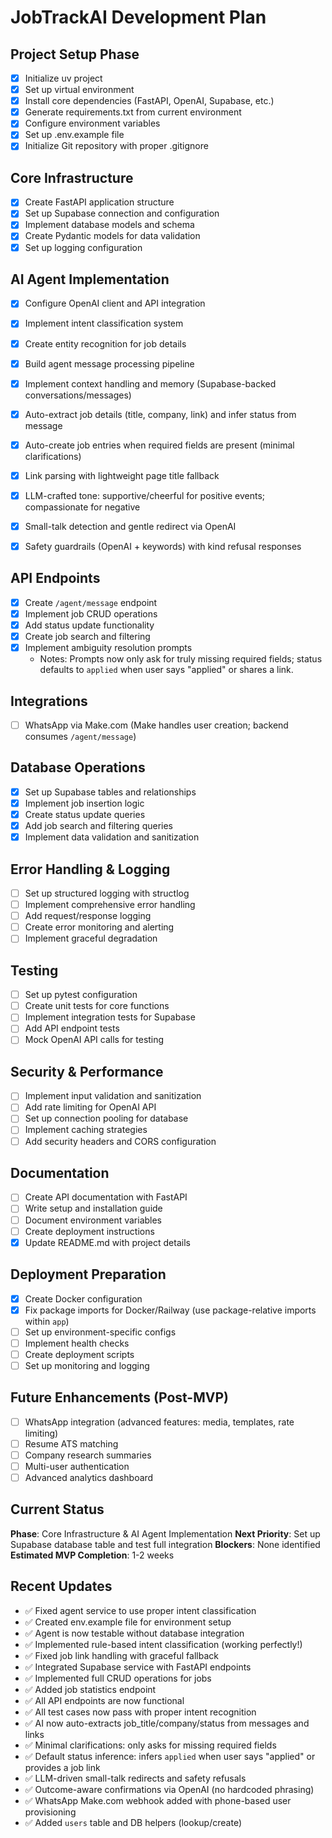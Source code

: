 # JobTrackAI Development Plan

## Project Setup Phase
- [x] Initialize uv project
- [x] Set up virtual environment
- [x] Install core dependencies (FastAPI, OpenAI, Supabase, etc.)
- [x] Generate requirements.txt from current environment
- [x] Configure environment variables
- [x] Set up .env.example file
- [x] Initialize Git repository with proper .gitignore

## Core Infrastructure
- [x] Create FastAPI application structure
- [x] Set up Supabase connection and configuration
- [x] Implement database models and schema
- [x] Create Pydantic models for data validation
- [x] Set up logging configuration

## AI Agent Implementation
- [x] Configure OpenAI client and API integration
- [x] Implement intent classification system
- [x] Create entity recognition for job details
- [x] Build agent message processing pipeline
- [x] Implement context handling and memory (Supabase-backed conversations/messages)
- [x] Auto-extract job details (title, company, link) and infer status from message
- [x] Auto-create job entries when required fields are present (minimal clarifications)
- [x] Link parsing with lightweight page title fallback
- [x] LLM-crafted tone: supportive/cheerful for positive events; compassionate for negative
- [x] Small-talk detection and gentle redirect via OpenAI
- [x] Safety guardrails (OpenAI + keywords) with kind refusal responses



## API Endpoints
- [x] Create `/agent/message` endpoint
- [x] Implement job CRUD operations
- [x] Add status update functionality
- [x] Create job search and filtering
- [x] Implement ambiguity resolution prompts
  - Notes: Prompts now only ask for truly missing required fields; status defaults to `applied` when user says "applied" or shares a link.

## Integrations
- [ ] WhatsApp via Make.com (Make handles user creation; backend consumes `/agent/message`)

## Database Operations
- [x] Set up Supabase tables and relationships
- [x] Implement job insertion logic
- [x] Create status update queries
- [x] Add job search and filtering queries
- [x] Implement data validation and sanitization

## Error Handling & Logging
- [ ] Set up structured logging with structlog
- [ ] Implement comprehensive error handling
- [ ] Add request/response logging
- [ ] Create error monitoring and alerting
- [ ] Implement graceful degradation

## Testing
- [ ] Set up pytest configuration
- [ ] Create unit tests for core functions
- [ ] Implement integration tests for Supabase
- [ ] Add API endpoint tests
- [ ] Mock OpenAI API calls for testing

## Security & Performance
- [ ] Implement input validation and sanitization
- [ ] Add rate limiting for OpenAI API
- [ ] Set up connection pooling for database
- [ ] Implement caching strategies
- [ ] Add security headers and CORS configuration

## Documentation
- [ ] Create API documentation with FastAPI
- [ ] Write setup and installation guide
- [ ] Document environment variables
- [ ] Create deployment instructions
- [x] Update README.md with project details

## Deployment Preparation
- [x] Create Docker configuration
- [x] Fix package imports for Docker/Railway (use package-relative imports within `app`)
- [ ] Set up environment-specific configs
- [ ] Implement health checks
- [ ] Create deployment scripts
- [ ] Set up monitoring and logging

## Future Enhancements (Post-MVP)
- [ ] WhatsApp integration (advanced features: media, templates, rate limiting)
- [ ] Resume ATS matching
- [ ] Company research summaries
- [ ] Multi-user authentication
- [ ] Advanced analytics dashboard

## Current Status
**Phase**: Core Infrastructure & AI Agent Implementation
**Next Priority**: Set up Supabase database table and test full integration
**Blockers**: None identified
**Estimated MVP Completion**: 1-2 weeks

## Recent Updates
- ✅ Fixed agent service to use proper intent classification
- ✅ Created env.example file for environment setup
- ✅ Agent is now testable without database integration
- ✅ Implemented rule-based intent classification (working perfectly!)
- ✅ Fixed job link handling with graceful fallback
- ✅ Integrated Supabase service with FastAPI endpoints
- ✅ Implemented full CRUD operations for jobs
- ✅ Added job statistics endpoint
- ✅ All API endpoints are now functional
- ✅ All test cases now pass with proper intent recognition
- ✅ AI now auto-extracts job_title/company/status from messages and links
- ✅ Minimal clarifications: only asks for missing required fields
- ✅ Default status inference: infers `applied` when user says "applied" or provides a job link
- ✅ LLM-driven small-talk redirects and safety refusals
- ✅ Outcome-aware confirmations via OpenAI (no hardcoded phrasing)
- ✅ WhatsApp Make.com webhook added with phone-based user provisioning
- ✅ Added `users` table and DB helpers (lookup/create)

